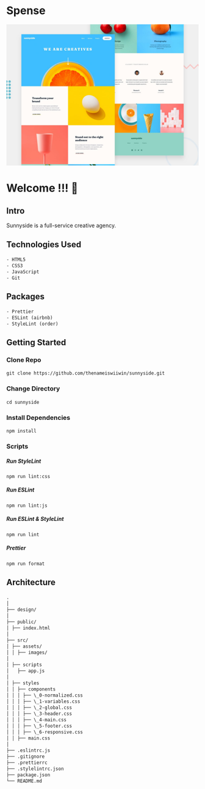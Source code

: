 # Spense

![Design preview for Spense](./design/desktop-preview.jpg)

# Welcome !!! 👋

## Intro

Sunnyside is a full-service creative agency.

## Technologies Used

```
- HTML5
- CSS3
- JavaScript
- Git
```

## Packages

```
- Prettier
- ESLint (airbnb)
- StyleLint (order)
```

## Getting Started

### Clone Repo

```
git clone https://github.com/thenameiswiiwin/sunnyside.git
```

### Change Directory

```
cd sunnyside
```

### Install Dependencies

```
npm install
```

### Scripts

##### Run StyleLint

```
npm run lint:css
```

##### Run ESLint

```
npm run lint:js
```

##### Run ESLint & StyleLint

```
npm run lint
```

##### Prettier

```
npm run format
```

## Architecture

```
.
│
├── design/
│
├── public/
│ ├── index.html
│
├── src/
│ ├── assets/
│ │ ├── images/
│
│ ├── scripts
│   ├── app.js
│
│ ├── styles
│ │ ├── components
│ │ │ ├── \_0-normalized.css
│ │ │ ├── \_1-variables.css
│ │ │ ├── \_2-global.css
│ │ │ ├── \_3-header.css
│ │ │ ├── \_4-main.css
│ │ │ ├── \_5-footer.css
│ │ │ ├── \_6-responsive.css
│ │ ├── main.css
│
├── .eslintrc.js
├── .gitignore
├── .prettierrc
├── .stylelintrc.json
├── package.json
└── README.md

```
